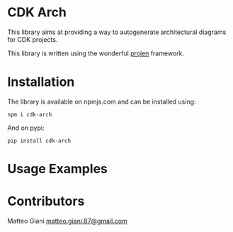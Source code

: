 # CDK Arch

This library aims at providing a way to autogenerate architectural diagrams for CDK projects.

This library is  written using the wonderful [projen](https://github.com/projen/projen) framework.

# Installation

The library is available on npmjs.com and can be installed using:

`npm i cdk-arch`

And on pypi:

`pip install cdk-arch`

# Usage Examples

# Contributors

Matteo Giani <matteo.giani.87@gmail.com>